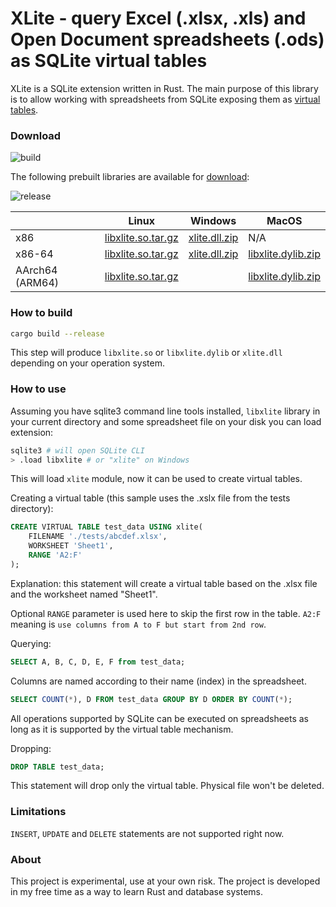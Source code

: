 # XLite - query Excel (.xlsx, .xls) and Open Document spreadsheets (.ods) as SQLite virtual tables

XLite is a SQLite extension written in Rust. The main purpose of this library is to allow working with spreadsheets from SQLite exposing them as [virtual tables](https://sqlite.org/vtab.html).

### Download

![build](https://github.com/x2bool/xlite/actions/workflows/build.yml/badge.svg)

The following prebuilt libraries are available for [download](https://github.com/x2bool/xlite/releases):

![release](https://img.shields.io/github/v/release/x2bool/xlite?display_name=release)

|  | Linux | Windows | MacOS |
|--|--|--|--|
| x86 | [libxlite.so.tar.gz](https://github.com/x2bool/xlite/releases/latest/download/libxlite-linux-x86.tar.gz)️ | [xlite.dll.zip](https://github.com/x2bool/xlite/releases/latest/download/xlite-windows-x86.zip)️ | N/A |
| x86-64 | [libxlite.so.tar.gz](https://github.com/x2bool/xlite/releases/latest/download/libxlite-linux-x64.tar.gz)️ | [xlite.dll.zip](https://github.com/x2bool/xlite/releases/latest/download/xlite-windows-x64.zip)️ | [libxlite.dylib.zip](https://github.com/x2bool/xlite/releases/latest/download/libxlite-macos-x64.zip) |
| AArch64 (ARM64) | [libxlite.so.tar.gz](https://github.com/x2bool/xlite/releases/latest/download/libxlite-linux-aarch64.tar.gz)️ |   | [libxlite.dylib.zip](https://github.com/x2bool/xlite/releases/latest/download/libxlite-macos-aarch64.zip) |

### How to build

```bash
cargo build --release
```

This step will produce `libxlite.so` or `libxlite.dylib` or `xlite.dll` depending on your operation system.

### How to use

Assuming you have sqlite3 command line tools installed, `libxlite` library in your current directory and some spreadsheet file on your disk you can load extension:

```bash
sqlite3 # will open SQLite CLI
> .load libxlite # or "xlite" on Windows
```

This will load `xlite` module, now it can be used to create virtual tables.

Creating a virtual table (this sample uses the .xslx file from the tests directory):

```sql
CREATE VIRTUAL TABLE test_data USING xlite(
    FILENAME './tests/abcdef.xlsx',
    WORKSHEET 'Sheet1',
    RANGE 'A2:F'
);
```

Explanation: this statement will create a virtual table based on the .xlsx file and the worksheet named "Sheet1".

Optional `RANGE` parameter is used here to skip the first row in the table. `A2:F` meaning is `use columns from A to F but start from 2nd row`.

Querying:

```sql
SELECT A, B, C, D, E, F from test_data;
```

Columns are named according to their name (index) in the spreadsheet.

```sql
SELECT COUNT(*), D FROM test_data GROUP BY D ORDER BY COUNT(*);
```

All operations supported by SQLite can be executed on spreadsheets as long as it is supported by the virtual table mechanism.

Dropping:

```sql
DROP TABLE test_data;
```

This statement will drop only the virtual table. Physical file won't be deleted.


### Limitations

`INSERT`, `UPDATE` and `DELETE` statements are not supported right now.

### About

This project is experimental, use at your own risk. The project is developed in my free time as a way to learn Rust and database systems.
